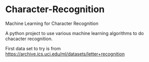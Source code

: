 # Character-Recognition
Machine Learning for Character Recognition

A python project to use various machine learning algorithms to do chacacter recognition.

First data set to try is from https://archive.ics.uci.edu/ml/datasets/letter+recognition
